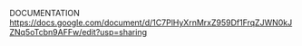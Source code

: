 DOCUMENTATION
https://docs.google.com/document/d/1C7PlHyXrnMrxZ959Df1FrqZJWN0kJZNq5oTcbn9AFFw/edit?usp=sharing